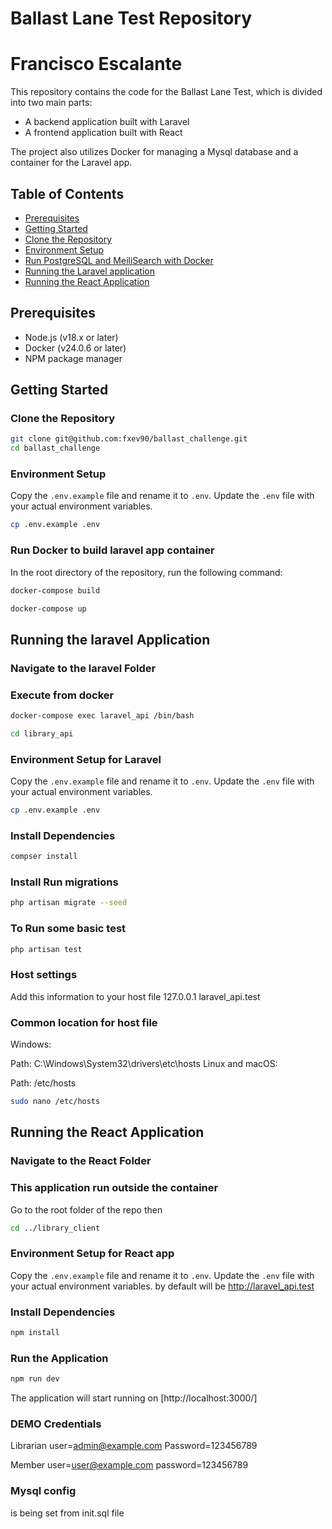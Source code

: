 # Ballast Lane Test Repository
# Francisco Escalante
This repository contains the code for the Ballast Lane Test, which is divided into two main parts:

- A backend application built with Laravel
- A frontend application built with React

The project also utilizes Docker for managing a Mysql database and a container for the Laravel app.

## Table of Contents

- [Prerequisites](#prerequisites)
- [Getting Started](#getting-started)
- [Clone the Repository](#clone-the-repository)
- [Environment Setup](#environment-setup)
- [Run PostgreSQL and MeiliSearch with Docker](#run-postgresql-and-meilisearch-with-docker)
- [Running the Laravel application](#running-the-laravel-application)
- [Running the React Application](#running-the-react-application)

## Prerequisites

- Node.js (v18.x or later)
- Docker (v24.0.6 or later)
- NPM package manager

## Getting Started

### Clone the Repository

```bash
git clone git@github.com:fxev90/ballast_challenge.git
cd ballast_challenge
```

### Environment Setup

Copy the `.env.example` file and rename it to `.env`. Update the `.env` file with your actual environment variables.

```bash
cp .env.example .env
```

### Run  Docker to build laravel app container

In the root directory of the repository, run the following command:
```bash
docker-compose build
```

```bash
docker-compose up
```

## Running the laravel Application

### Navigate to the laravel Folder
### Execute from docker

```bash
docker-compose exec laravel_api /bin/bash
```

```bash
cd library_api
```

### Environment Setup for Laravel

Copy the `.env.example` file and rename it to `.env`. Update the `.env` file with your actual environment variables.

```bash
cp .env.example .env
```

### Install Dependencies

```bash
compser install
```

### Install Run migrations
```bash
php artisan migrate --seed
```

### To Run some basic test
```bash
php artisan test
```

### Host settings
Add this information to your host file
127.0.0.1      laravel_api.test
### Common location for host file
Windows:

Path: C:\Windows\System32\drivers\etc\hosts
Linux and macOS:

Path: /etc/hosts

```bash
sudo nano /etc/hosts
```
## Running the React Application

### Navigate to the React Folder
### This application run outside the container
Go to the root folder of the repo then 
```bash
cd ../library_client
```
### Environment Setup for React app

Copy the `.env.example` file and rename it to `.env`. Update the `.env` file with your actual environment variables. by default will be  http://laravel_api.test

### Install Dependencies

```bash
npm install
```

### Run the Application

```bash
npm run dev
```

The application will start running on [http://localhost:3000/]

### DEMO Credentials
Librarian
user=admin@example.com
Password=123456789

Member
user=user@example.com
password=123456789

### Mysql config

is being set from init.sql file
